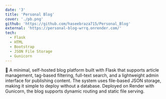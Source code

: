 ```yaml
---
date: '3'
title: 'Personal Blog'
cover: './pb.png'
github: 'https://github.com/haseebraza715/Personal_Blog'
external: 'https://personal-blog-wrrq.onrender.com/'
tech:
  - Flask
  - HTML
  - Bootstrap
  - JSON File Storage
  - Gunicorn
---
```


🎯 A minimal, self-hosted blog platform built with Flask that supports article management, tag-based filtering, full-text search, and a lightweight admin interface for publishing content. The system uses file-based JSON storage, making it simple to deploy without a database. Deployed on Render with Gunicorn, the blog supports dynamic routing and static file serving.

